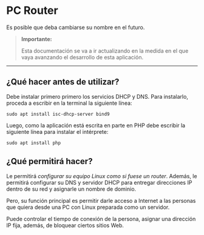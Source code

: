 # PC Router

Es posible que deba cambiarse su nombre en el futuro.

> **Importante:**
>
> Esta documentación se va a ir actualizando en la medida en el que vaya avanzando el desarrollo de esta aplicación.

---

## ¿Qué hacer antes de utilizar?

Debe instalar primero primero los servicios DHCP y DNS. Para instalarlo, proceda a escribir en la terminal la siguiente línea:

```shell
sudo apt install isc-dhcp-server bind9
```

Luego, como la aplicación está escrita en parte en PHP debe escribir la siguiente línea para instalar el intérprete:

```shell
sudo apt install php
```

## ¿Qué permitirá hacer?

Le permitirá _configurar su equipo Linux como si fuese un router_. Además, le permitirá configurar su DNS y servidor DHCP para entregar direcciones IP dentro de su red y asignarle un nombre de dominio.

Pero, su función principal es permitir darle acceso a Internet a las personas que quiera desde una PC con Linux preparada como un servidor.

Puede controlar el tiempo de conexión de la persona, asignar una dirección IP fija, además, de bloquear ciertos sitios Web.
